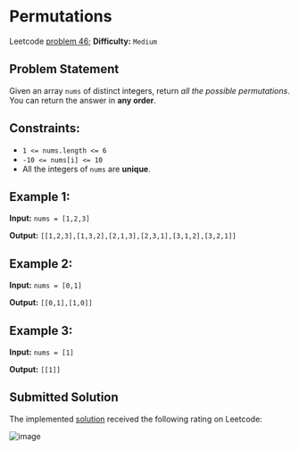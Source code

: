 # Permutations

Leetcode [problem 46](https://leetcode.com/problems/permutations/); **Difficulty:** `Medium`

## Problem Statement

Given an array `nums` of distinct integers, return _all the possible permutations_. You can return the answer in **any order**.

## Constraints:

- `1 <= nums.length <= 6`
- `-10 <= nums[i] <= 10`
- All the integers of `nums` are **unique**.

## Example 1:

**Input:** `nums = [1,2,3]`

**Output:** `[[1,2,3],[1,3,2],[2,1,3],[2,3,1],[3,1,2],[3,2,1]]`

## Example 2:

**Input:** `nums = [0,1]`

**Output:** `[[0,1],[1,0]]`

## Example 3:

**Input:** `nums = [1]`

**Output:** `[[1]]`

## Submitted Solution

The implemented [solution](solution.cpp) received the following rating on Leetcode:

![image](https://user-images.githubusercontent.com/33619581/126868512-da4162dd-9342-4477-b4fe-519d4f785cd6.png)
